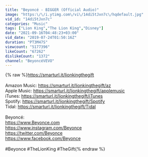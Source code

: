 ```yaml
---
title: "Beyoncé - BIGGER (Official Audio)"
image: "https:\/\/i.ytimg.com\/vi\/14di5tJxn7c\/hqdefault.jpg"
vid_id: "14di5tJxn7c"
categories: "Music"
tags: ["Lion King","The Lion King","Disney"]
date: "2021-09-16T04:48:23+03:00"
vid_date: "2019-07-24T01:50:16Z"
duration: "PT3M47S"
viewcount: "5177396"
likeCount: "67262"
dislikeCount: "1372"
channel: "BeyoncéVEVO"
---
```

{% raw %}<a rel="nofollow" target="blank" href="https://smarturl.it/lionkingthegift">https://smarturl.it/lionkingthegift</a><br /> <br />Amazon Music: <a rel="nofollow" target="blank" href="https://smarturl.it/lionkingthegift/az">https://smarturl.it/lionkingthegift/az</a><br />Apple Music: <a rel="nofollow" target="blank" href="https://smarturl.it/lionkingthegift/applemusic">https://smarturl.it/lionkingthegift/applemusic</a><br />iTunes: <a rel="nofollow" target="blank" href="https://smarturl.it/lionkingthegift/iTunes">https://smarturl.it/lionkingthegift/iTunes</a><br />Spotify: <a rel="nofollow" target="blank" href="https://smarturl.it/lionkingthegift/Spotify">https://smarturl.it/lionkingthegift/Spotify</a><br />Tidal: <a rel="nofollow" target="blank" href="https://smarturl.it/lionkingthegift/Tidal">https://smarturl.it/lionkingthegift/Tidal</a><br /> <br />Beyoncé:<br /><a rel="nofollow" target="blank" href="https://www.Beyonce.com">https://www.Beyonce.com</a><br /><a rel="nofollow" target="blank" href="https://www.instagram.com/Beyonce">https://www.instagram.com/Beyonce</a><br /><a rel="nofollow" target="blank" href="https://twitter.com/Beyonce">https://twitter.com/Beyonce</a><br /><a rel="nofollow" target="blank" href="https://www.facebook.com/Beyonce">https://www.facebook.com/Beyonce</a>  <br /> <br />#Beyonce #TheLionKing #TheGift{% endraw %}
